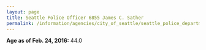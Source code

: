 ```yaml
---
layout: page
title: Seattle Police Officer 6855 James C. Sather
permalink: /information/agencies/city_of_seattle/seattle_police_department/copbook/6855/
---
```


**Age as of Feb. 24, 2016:** 44.0
